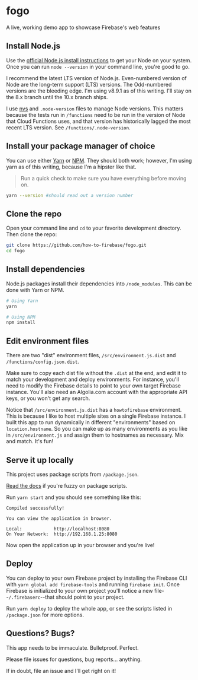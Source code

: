 # fogo

A live, working demo app to showcase Firebase's web features

## Install Node.js

Use the [official Node.js install instructions](https://nodejs.org/en/download/) to get your
Node on your system. Once you can run `node --version` in your command line, you're good to go.

I recommend the latest LTS version of Node.js. Even-numbered version of Node are the long-term
support (LTS) versions. The Odd-numbered versions are the bleeding edge. I'm using v8.9.1 as of
this writing. I'll stay on the 8.x branch until the 10.x branch ships.

I use [nvs](https://github.com/jasongin/nvs) and `.node-version` files to manage Node versions.
This matters because the tests run in `/functions` need to be run in the version of Node that
Cloud Functions uses, and that version has historically lagged the most recent LTS version.
See `/functions/.node-version`.

## Install your package manager of choice

You can use either [Yarn](https://yarnpkg.com/lang/en/docs/install/) or
[NPM](https://www.npmjs.com/get-npm). They should both work; however, I'm using yarn as of this
writing, because I'm a hipster like that.

> Run a quick check to make sure you have everything before moving on.

```bash
yarn --version #should read out a version number
```

## Clone the repo

Open your command line and `cd` to your favorite development directory. Then clone the repo:

```bash
git clone https://github.com/how-to-firebase/fogo.git
cd fogo
```

## Install dependencies

Node.js packages install their dependencies into `/node_modules`. This can be done with
Yarn or NPM.

```bash
# Using Yarn
yarn
```

```bash
# Using NPM
npm install
```

## Edit environment files

There are two "dist" environment files, `/src/environment.js.dist` and
`/functions/config.json.dist`.

Make sure to copy each dist file without the `.dist` at the end, and edit it to match your
development and deploy environments. For instance, you'll need to modify the Firebase details to
point to your own target Firebase instance. You'll also need an Algolia.com account with the
appropriate API keys, or you won't get any search.

Notice that `/src/environment.js.dist` has a `howtofirebase` environment. This is because I like to
host multiple sites on a single Firebase instance. I built this app to run dynamically in different
"environments" based on `location.hostname`. So you can make up as many environments as you like in
`/src/environment.js` and assign them to hostnames as necessary. Mix and match. It's fun!

## Serve it up locally

This project uses package scripts from `/package.json`.

[Read the docs](https://yarnpkg.com/lang/en/docs/cli/run/) if you're fuzzy on package scripts.

Run `yarn start` and you should see something like this:

```
Compiled successfully!

You can view the application in browser.

Local:            http://localhost:8080
On Your Network:  http://192.168.1.25:8080
```

Now open the application up in your browser and you're live!

## Deploy

You can deploy to your own Firebase project by installing the Firebase CLI
with `yarn global add firebase-tools` and running `firebase init`. Once Firebase is initialized to
your own project you'll notice a new file--`/.firebaserc`--that should point to your project.

Run `yarn deploy` to deploy the whole app, or see the scripts listed in `/package.json` for more
options.

## Questions? Bugs?

This app needs to be immaculate. Bulletproof. Perfect.

Please file issues for questions, bug reports... anything.

If in doubt, file an issue and I'll get right on it!
